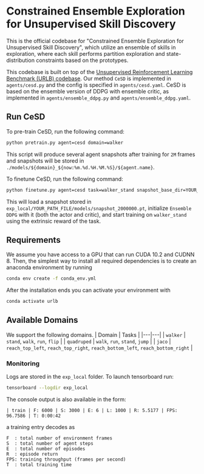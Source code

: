 # Constrained Ensemble Exploration for Unsupervised Skill Discovery

This is the official codebase for "Constrained Ensemble Exploration for Unsupervised Skill Discovery", which utilize an ensemble of skills in exploration, where each skill performs partition exploration and state-distribution constraints based on the prototypes.

This codebase is built on top of the [Unsupervised Reinforcement Learning Benchmark (URLB) codebase](https://github.com/rll-research/url_benchmark). Our method `CeSD` is implemented in `agents/cesd.py` and the config is specified in `agents/cesd.yaml`. CeSD is based on the ensemble version of DDPG with ensemble critic, as implemented in `agents/ensemble_ddpg.py` and `agents/ensemble_ddpg.yaml`.

## Run CeSD

To pre-train CeSD, run the following command:

``` sh
python pretrain.py agent=cesd domain=walker
```

This script will produce several agent snapshots after training for `2M` frames and snapshots will be stored in `./models/${domain}_${now:%m.%d.%H.%M.%S}/${agent.name}`. 

To finetune CeSD, run the following command:

```sh
python finetune.py agent=cesd task=walker_stand snapshot_base_dir=YOUR_PATH_FILE
```

This will load a snapshot stored in `exp_local/YOUR_PATH_FILE/models/snapshot_2000000.pt`, initialize `Ensemble DDPG` with it (both the actor and critic), and start training on `walker_stand` using the extrinsic reward of the task.

## Requirements

We assume you have access to a GPU that can run CUDA 10.2 and CUDNN 8. Then, the simplest way to install all required dependencies is to create an anaconda environment by running
```sh
conda env create -f conda_env.yml
```
After the installation ends you can activate your environment with
```sh
conda activate urlb
```

## Available Domains
We support the following domains.
| Domain | Tasks |
|---|---|
| `walker` | `stand`, `walk`, `run`, `flip` |
| `quadruped` | `walk`, `run`, `stand`, `jump` |
| `jaco` | `reach_top_left`, `reach_top_right`, `reach_bottom_left`, `reach_bottom_right` |

### Monitoring
Logs are stored in the `exp_local` folder. To launch tensorboard run:
```sh
tensorboard --logdir exp_local
```
The console output is also available in the form:
```
| train | F: 6000 | S: 3000 | E: 6 | L: 1000 | R: 5.5177 | FPS: 96.7586 | T: 0:00:42
```
a training entry decodes as
```
F  : total number of environment frames
S  : total number of agent steps
E  : total number of episodes
R  : episode return
FPS: training throughput (frames per second)
T  : total training time
```
